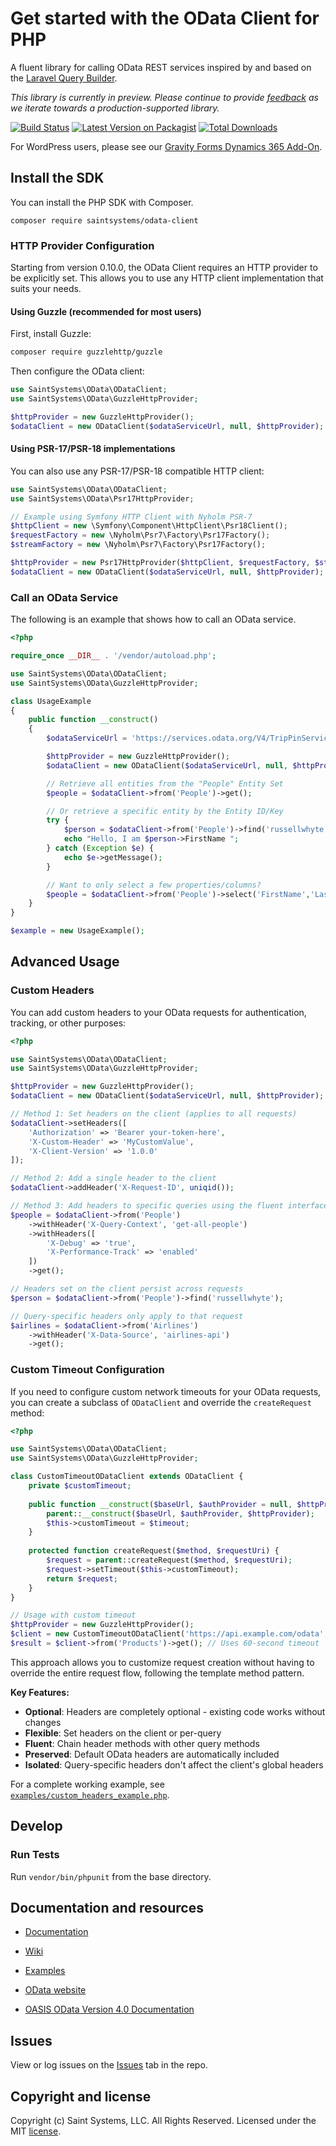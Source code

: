 # Get started with the OData Client for PHP

A fluent library for calling OData REST services inspired by and based on the [Laravel Query Builder](https://laravel.com/docs/5.4/queries).

*This library is currently in preview. Please continue to provide [feedback](https://github.com/saintsystems/odata-client-php/issues/new) as we iterate towards a production-supported library.*

[![Build Status](https://github.com/saintsystems/odata-client-php/actions/workflows/ci.yml/badge.svg)](https://github.com/saintsystems/odata-client-php/actions/workflows/ci.yml)
[![Latest Version on Packagist](https://img.shields.io/packagist/v/saintsystems/odata-client.svg?style=flat-square)](https://packagist.org/packages/saintsystems/odata-client)
[![Total Downloads](https://img.shields.io/packagist/dt/saintsystems/odata-client.svg?style=flat-square)](https://packagist.org/packages/saintsystems/odata-client)

For WordPress users, please see our [Gravity Forms Dynamics 365 Add-On](https://www.saintsystems.com/products/gravity-forms-dynamics-crm-add-on/).

## Install the SDK
You can install the PHP SDK with Composer.
```
composer require saintsystems/odata-client
```

### HTTP Provider Configuration

Starting from version 0.10.0, the OData Client requires an HTTP provider to be explicitly set. This allows you to use any HTTP client implementation that suits your needs.

#### Using Guzzle (recommended for most users)

First, install Guzzle:
```bash
composer require guzzlehttp/guzzle
```

Then configure the OData client:
```php
use SaintSystems\OData\ODataClient;
use SaintSystems\OData\GuzzleHttpProvider;

$httpProvider = new GuzzleHttpProvider();
$odataClient = new ODataClient($odataServiceUrl, null, $httpProvider);
```

#### Using PSR-17/PSR-18 implementations

You can also use any PSR-17/PSR-18 compatible HTTP client:

```php
use SaintSystems\OData\ODataClient;
use SaintSystems\OData\Psr17HttpProvider;

// Example using Symfony HTTP Client with Nyholm PSR-7
$httpClient = new \Symfony\Component\HttpClient\Psr18Client();
$requestFactory = new \Nyholm\Psr7\Factory\Psr17Factory();
$streamFactory = new \Nyholm\Psr7\Factory\Psr17Factory();

$httpProvider = new Psr17HttpProvider($httpClient, $requestFactory, $streamFactory);
$odataClient = new ODataClient($odataServiceUrl, null, $httpProvider);
```

### Call an OData Service

The following is an example that shows how to call an OData service.

```php
<?php

require_once __DIR__ . '/vendor/autoload.php';

use SaintSystems\OData\ODataClient;
use SaintSystems\OData\GuzzleHttpProvider;

class UsageExample
{
	public function __construct()
	{
		$odataServiceUrl = 'https://services.odata.org/V4/TripPinService';

		$httpProvider = new GuzzleHttpProvider();
		$odataClient = new ODataClient($odataServiceUrl, null, $httpProvider);

		// Retrieve all entities from the "People" Entity Set
		$people = $odataClient->from('People')->get();

		// Or retrieve a specific entity by the Entity ID/Key
		try {
			$person = $odataClient->from('People')->find('russellwhyte');
			echo "Hello, I am $person->FirstName ";
		} catch (Exception $e) {
			echo $e->getMessage();
		}

		// Want to only select a few properties/columns?
		$people = $odataClient->from('People')->select('FirstName','LastName')->get();
	}
}

$example = new UsageExample();
```

## Advanced Usage

### Custom Headers

You can add custom headers to your OData requests for authentication, tracking, or other purposes:

```php
<?php

use SaintSystems\OData\ODataClient;
use SaintSystems\OData\GuzzleHttpProvider;

$httpProvider = new GuzzleHttpProvider();
$odataClient = new ODataClient($odataServiceUrl, null, $httpProvider);

// Method 1: Set headers on the client (applies to all requests)
$odataClient->setHeaders([
    'Authorization' => 'Bearer your-token-here',
    'X-Custom-Header' => 'MyCustomValue',
    'X-Client-Version' => '1.0.0'
]);

// Method 2: Add a single header to the client
$odataClient->addHeader('X-Request-ID', uniqid());

// Method 3: Add headers to specific queries using the fluent interface
$people = $odataClient->from('People')
    ->withHeader('X-Query-Context', 'get-all-people')
    ->withHeaders([
        'X-Debug' => 'true',
        'X-Performance-Track' => 'enabled'
    ])
    ->get();

// Headers set on the client persist across requests
$person = $odataClient->from('People')->find('russellwhyte');

// Query-specific headers only apply to that request
$airlines = $odataClient->from('Airlines')
    ->withHeader('X-Data-Source', 'airlines-api')
    ->get();
```

### Custom Timeout Configuration

If you need to configure custom network timeouts for your OData requests, you can create a subclass of `ODataClient` and override the `createRequest` method:

```php
<?php

use SaintSystems\OData\ODataClient;
use SaintSystems\OData\GuzzleHttpProvider;

class CustomTimeoutODataClient extends ODataClient {
    private $customTimeout;
    
    public function __construct($baseUrl, $authProvider = null, $httpProvider = null, $timeout = 30) {
        parent::__construct($baseUrl, $authProvider, $httpProvider);
        $this->customTimeout = $timeout;
    }
    
    protected function createRequest($method, $requestUri) {
        $request = parent::createRequest($method, $requestUri);
        $request->setTimeout($this->customTimeout);
        return $request;
    }
}

// Usage with custom timeout
$httpProvider = new GuzzleHttpProvider();
$client = new CustomTimeoutODataClient('https://api.example.com/odata', null, $httpProvider, 60);
$result = $client->from('Products')->get(); // Uses 60-second timeout
```

This approach allows you to customize request creation without having to override the entire request flow, following the template method pattern.

**Key Features:**
- **Optional**: Headers are completely optional - existing code works without changes
- **Flexible**: Set headers on the client or per-query
- **Fluent**: Chain header methods with other query methods
- **Preserved**: Default OData headers are automatically included
- **Isolated**: Query-specific headers don't affect the client's global headers

For a complete working example, see [`examples/custom_headers_example.php`](examples/custom_headers_example.php).

## Develop

### Run Tests

Run ```vendor/bin/phpunit``` from the base directory.


## Documentation and resources

* [Documentation](https://github.com/saintsystems/odata-client-php/wiki/Example-Calls)

* [Wiki](https://github.com/saintsystems/odata-client-php/wiki)

* [Examples](https://github.com/saintsystems/odata-client-php/wiki/Example-calls)

* [OData website](http://www.odata.org)

* [OASIS OData Version 4.0 Documentation](http://docs.oasis-open.org/odata/odata/v4.0/odata-v4.0-part1-protocol.html)

## Issues

View or log issues on the [Issues](https://github.com/saintsystems/odata-client-php/issues) tab in the repo.

## Copyright and license

Copyright (c) Saint Systems, LLC. All Rights Reserved. Licensed under the MIT [license](LICENSE).
